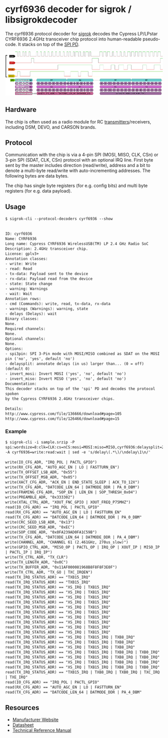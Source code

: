 # cyrf6936 decoder for sigrok / libsigrokdecoder

The cyrf6936 protocol decoder for [sigrok](http://sigrok.org/wiki/Protocol_decoders) decodes the Cypress LP/LPstar CYRF6936 2.4GHz transceiver chip protocol into human-readable pseudo-code.
It stacks on top of the [SPI PD](http://sigrok.org/wiki/Protocol_decoder:Spi).

![Pulseview screenshot cyrf6936 decoder](screenshot_pulseview.png)

## Hardware

The chip is often used as a radio module for RC [transmitters](https://github.com/pascallanger/DIY-Multiprotocol-TX-Module)/receivers, including DSM, DEVO, and CARSON brands.

## Protocol

Communication with the chip is via a 4-pin SPI (MOSI, MISO, CLK, CSn) or 3-pin SPI (SDAT, CLK, CSn) protocol with an optional IRQ line.
First byte sent by the master includes direction (read/write), address and a bit to denote a multi-byte read/write with auto-incrementing addresses.
The following bytes are data bytes.

The chip has single byte registers (for e.g. config bits) and multi byte registers (for e.g. data payload).

## Usage

```
$ sigrok-cli --protocol-decoders cyrf6936 --show


ID: cyrf6936
Name: CYRF6936
Long name: Cypress CYRF6936 WirelessUSB(TM) LP 2.4 GHz Radio SoC
Description: 2.4GHz transceiver chip.
License: gplv3+
Annotation classes:
- write: Write
- read: Read
- tx-data: Payload sent to the device
- rx-data: Payload read from the device
- state: State change
- warning: Warnings
- wait: Wait
Annotation rows:
- cmd (Commands): write, read, tx-data, rx-data
- warnings (Warnings): warning, state
- delays (Delays): wait
Binary classes:
None.
Required channels:
None.
Optional channels:
None.
Options:
- spi3pin: SPI 3-Pin mode with MOSI/MISO combined as SDAT on the MOSI pin ('no', 'yes', default 'no')
- delaysplit: annotate delays (in us) larger than... (0 = off) (default 0)
- invert_mosi: Invert MOSI ('yes', 'no', default 'no')
- invert_miso: Invert MISO ('yes', 'no', default 'no')
Documentation:
This decoder stacks on top of the 'spi' PD and decodes the protocol spoken
by the Cypress CYRF6936 2.4GHz transceiver chips.

Details:
http://www.cypress.com/file/136666/download#page=105
http://www.cypress.com/file/126466/download#page=15
```

### Example
```
$ sigrok-cli -i sample.srzip -P spi:wordsize=8:clk=CLK:cs=nCS:mosi=MOSI:miso=MISO,cyrf6936:delaysplit=2000 -A cyrf6936=write:read:wait | sed -e 's/delay\(.*\)/\ndelay\1\n/' 

write(IO_CFG_ADR, "IRQ_POL | PACTL_GPIO")
write(RX_CFG_ADR, "AUTO_AGC_EN | LO | FASTTURN_EN")
write(TX_OFFSET_LSB_ADR, "0x55")
write(TX_OFFSET_MSB_ADR, "0x05")
write(XACT_CFG_ADR, "ACK_EN | END_STATE_SLEEP | ACK_TO_12X")
write(TX_CFG_ADR, "DATCODE_LEN_64 | DATMODE_DDR | PA_0_DBM")
write(FRAMING_CFG_ADR, "SOP_EN | LEN_EN | SOP_THRESH_0x04")
write(PREAMBLE_ADR, "0x333302")
write(XTAL_CTRL_ADR, "XOUT_FNC_GPIO | XOUT_FREQ_P75MHZ")
read(IO_CFG_ADR) == "IRQ_POL | PACTL_GPIO"
read(RX_CFG_ADR) == "AUTO_AGC_EN | LO | FASTTURN_EN"
read(TX_CFG_ADR) == "DATCODE_LEN_64 | DATMODE_DDR | PA_0_DBM"
write(CRC_SEED_LSB_ADR, "0x13")
write(CRC_SEED_MSB_ADR, "0xEC")
write(SOP_CODE_ADR, "0x0FA239AD0FA1C59B")
write(TX_CFG_ADR, "DATCODE_LEN_64 | DATMODE_DDR | PA_4_DBM")
write(CHANNEL_ADR, "CHANNEL 61 (2.461GHz, 270us_slow)")
write(GPIO_CTRL_ADR, "MISO_OP | PACTL_OP | IRQ_OP | XOUT_IP | MISO_IP | PACTL_IP | IRQ_IP")
write(TX_CTRL_ADR, "TX_CLR")
write(TX_LENGTH_ADR, "0x0C")
write(TX_BUFFER_ADR, "0x11AF000081968B8F8F8F3E0F")
write(TX_CTRL_ADR, "TX_GO | TXC_IRQEN")
read(TX_IRQ_STATUS_ADR) == "TXB15_IRQ"
read(TX_IRQ_STATUS_ADR) == "TXB15_IRQ"
read(TX_IRQ_STATUS_ADR) == "XS_IRQ | TXB15_IRQ"
read(TX_IRQ_STATUS_ADR) == "XS_IRQ | TXB15_IRQ"
read(TX_IRQ_STATUS_ADR) == "XS_IRQ | TXB15_IRQ"
read(TX_IRQ_STATUS_ADR) == "XS_IRQ | TXB15_IRQ"
read(TX_IRQ_STATUS_ADR) == "XS_IRQ | TXB15_IRQ"
read(TX_IRQ_STATUS_ADR) == "XS_IRQ | TXB15_IRQ"
read(TX_IRQ_STATUS_ADR) == "XS_IRQ | TXB15_IRQ"
read(TX_IRQ_STATUS_ADR) == "XS_IRQ | TXB15_IRQ"
read(TX_IRQ_STATUS_ADR) == "XS_IRQ | TXB15_IRQ"
read(TX_IRQ_STATUS_ADR) == "XS_IRQ | TXB15_IRQ"
read(TX_IRQ_STATUS_ADR) == "XS_IRQ | TXB15_IRQ | TXB8_IRQ"
read(TX_IRQ_STATUS_ADR) == "XS_IRQ | TXB15_IRQ | TXB8_IRQ"
read(TX_IRQ_STATUS_ADR) == "XS_IRQ | TXB15_IRQ | TXB8_IRQ"
read(TX_IRQ_STATUS_ADR) == "XS_IRQ | TXB15_IRQ | TXB8_IRQ | TXB0_IRQ"
read(TX_IRQ_STATUS_ADR) == "XS_IRQ | TXB15_IRQ | TXB8_IRQ | TXB0_IRQ"
read(TX_IRQ_STATUS_ADR) == "XS_IRQ | TXB15_IRQ | TXB8_IRQ | TXB0_IRQ"
read(TX_IRQ_STATUS_ADR) == "XS_IRQ | TXB15_IRQ | TXB8_IRQ | TXB0_IRQ"
read(TX_IRQ_STATUS_ADR) == "TXB15_IRQ | TXB8_IRQ | TXB0_IRQ | TXC_IRQ | TXE_IRQ"
read(IO_CFG_ADR) == "IRQ_POL | PACTL_GPIO"
read(RX_CFG_ADR) == "AUTO_AGC_EN | LO | FASTTURN_EN"
read(TX_CFG_ADR) == "DATCODE_LEN_64 | DATMODE_DDR | PA_4_DBM"
```

## Resources
* [Manufacturer Website](http://www.cypress.com/part/cyrf6936-40ltxc)
* [Datasheet](http://www.cypress.com/file/126466/download)
* [Technical Reference Manual](http://www.cypress.com/file/136666/download)

